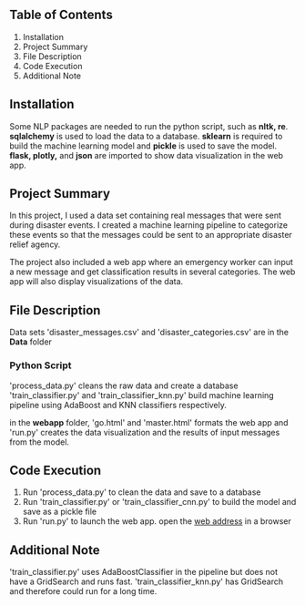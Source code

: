 ## **Table of Contents**
1. Installation
2. Project Summary
3. File Description
4. Code Execution
5. Additional Note

## **Installation**
Some NLP packages are needed to run the python script, such as **nltk, re**. **sqlalchemy** is used to load the data to a database. **sklearn** is required to build the machine learning model and **pickle** is used to save the model. **flask, plotly,** and **json** are imported to show data visualization in the web app. 

## **Project Summary**
In this project, I used a data set containing real messages that were sent during disaster events. I created a machine learning pipeline to categorize these events so that the messages could be sent to an appropriate disaster relief agency.

The project also included a web app where an emergency worker can input a new message and get classification results in several categories. The web app will also display visualizations of the data. 

## **File Description**
Data sets 'disaster_messages.csv' and 'disaster_categories.csv' are in the **Data** folder

### **Python Script**
'process_data.py' cleans the raw data and create a database
'train_classifier.py' and 'train_classifier_knn.py' build machine learning pipeline using AdaBoost and KNN classifiers respectively.

in the **webapp** folder, 'go.html' and 'master.html' formats the web app and 'run.py' creates the data visualization and the results of input messages from the model. 

## **Code Execution**
1. Run 'process_data.py' to clean the data and save to a database
2. Run 'train_classifier.py' or 'train_classifier_cnn.py' to build the model and save as a pickle file
3. Run 'run.py' to launch the web app. open the [web address](https://view6914b2f4-3001.udacity-student-workspaces.com/) in a browser

## **Additional Note**
'train_classifier.py' uses AdaBoostClassifier in the pipeline but does not have a GridSearch and runs fast. 
'train_classifier_knn.py' has GridSearch and therefore could run for a long time. 


